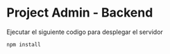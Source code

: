# Project Admin - Backend 

Ejecutar el siguiente codigo para desplegar el servidor
```
npm install
```
